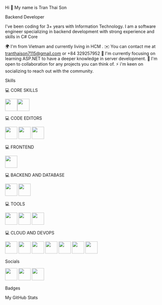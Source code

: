 Hi 👋 My name is Tran Thai Son

Backend Developer

I've been coding for 3+ years with Information Technology. I am a software engineer specializing in backend development with strong experience and skills in C# Core

🌍  I'm from Vietnam and currently living in HCM .
✉️  You can contact me at tranthaison7115@gmail.com or +84 329257952
🧠  I'm currently focusing on learning ASP.NET to have a deeper knowledge in server development.
🤝  I'm open to collaboration for any projects you can think of.
⚡  i'm keen on socializing to reach out with the community.

Skills

💻 CORE SKILLS

<img src="https://cdn.jsdelivr.net/gh/devicons/devicon@latest/icons/csharp/csharp-original.svg" width="40"/><img src="https://cdn.jsdelivr.net/gh/devicons/devicon@latest/icons/git/git-original.svg" width="40"/>


💻 CODE EDITORS

<img src="https://cdn.jsdelivr.net/gh/devicons/devicon@latest/icons/vscode/vscode-original.svg" width="40"/> <img src="https://cdn.jsdelivr.net/gh/devicons/devicon@latest/icons/visualstudio/visualstudio-original.svg" width="40"/> <img src="https://cdn.jsdelivr.net/gh/devicons/devicon@latest/icons/jetbrains/jetbrains-original.svg" width="40"/>

💻 FRONTEND

<img src="https://cdn.jsdelivr.net/gh/devicons/devicon@latest/icons/react/react-original.svg" width="40"/>

💻 BACKEND AND DATABASE

<img src="https://cdn.jsdelivr.net/gh/devicons/devicon@latest/icons/dot-net/dot-net-original.svg" width="40"/> <img src="https://cdn.jsdelivr.net/gh/devicons/devicon@latest/icons/microsoftsqlserver/microsoftsqlserver-original.svg" width="40"/>

💻 TOOLS

<img src="https://cdn.jsdelivr.net/gh/devicons/devicon@latest/icons/figma/figma-original.svg" width="40"/> <img src="https://cdn.jsdelivr.net/gh/devicons/devicon@latest/icons/sonarqube/sonarqube-original.svg" width="40"/> <img src="https://img.icons8.com/?size=100&id=Ny0t2MYrJ70p&format=png&color=000000" width="40"/> 

💻 CLOUD AND DEVOPS

<img src="https://cdn.jsdelivr.net/gh/devicons/devicon@latest/icons/googlecloud/googlecloud-original.svg" width="40"/> <img src="https://cdn.jsdelivr.net/gh/devicons/devicon@latest/icons/docker/docker-original.svg" width="40"/> <img src="https://cdn.jsdelivr.net/gh/devicons/devicon@latest/icons/firebase/firebase-original.svg" width="40"/> <img src="https://cdn.jsdelivr.net/gh/devicons/devicon@latest/icons/azure/azure-original.svg" width="40"/> <img src="https://cdn.jsdelivr.net/gh/devicons/devicon@latest/icons/azuredevops/azuredevops-original.svg" width="40"/> <img src="https://cdn.jsdelivr.net/gh/devicons/devicon@latest/icons/azuresqldatabase/azuresqldatabase-original.svg" width="40"/> <img src="https://cdn.jsdelivr.net/gh/devicons/devicon@latest/icons/vercel/vercel-original.svg" width="40"/>

Socials

<img src="https://cdn.jsdelivr.net/gh/devicons/devicon@latest/icons/facebook/facebook-original.svg" width="40"/> <img src="https://cdn.jsdelivr.net/gh/devicons/devicon@latest/icons/github/github-original.svg" width="40"/> <img src="https://cdn.jsdelivr.net/gh/devicons/devicon@latest/icons/linkedin/linkedin-original.svg" width="40"/>

Badges

My GitHub Stats
